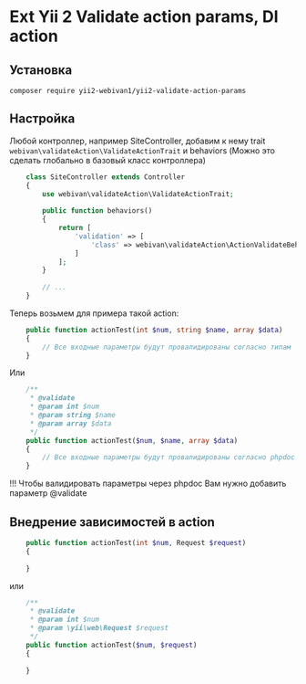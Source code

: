 # Ext Yii 2 Validate action params, DI action

Установка
---------

```
composer require yii2-webivan1/yii2-validate-action-params
```
 
Настройка
---------
 
Любой контроллер, например SiteController, добавим к нему trait
`webivan\validateAction\ValidateActionTrait` и behaviors 
(Можно это сделать глобально в базовый класс контроллера)

```php
    class SiteController extends Controller 
    {
        use webivan\validateAction\ValidateActionTrait;
        
        public function behaviors()
        {
            return [
                'validation' => [
                    'class' => webivan\validateAction\ActionValidateBehavior::class,
                ]
            ];
        }
        
        // ...
    }
```

Теперь возьмем для примера такой action:

```php
    public function actionTest(int $num, string $name, array $data) 
    {
        // Все входные параметры будут провалидированы согласно типам
    }
```

Или

```php
    /**
     * @validate
     * @param int $num
     * @param string $name
     * @param array $data
     */
    public function actionTest($num, $name, array $data) 
    {
        // Все входные параметры будут провалидированы согласно phpdoc
    }
```

!!! Чтобы валидировать параметры через phpdoc Вам нужно добавить параметр @validate

Внедрение зависимостей в action
---

```php
    public function actionTest(int $num, Request $request) 
    {
        
    }
```

или

```php
    /**
     * @validate
     * @param int $num
     * @param \yii\web\Request $request
     */
    public function actionTest($num, $request) 
    {
        
    }
```